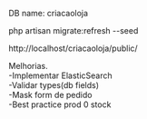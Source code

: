DB name: criacaoloja

php artisan migrate:refresh --seed

http://localhost/criacaoloja/public/  

  
  
Melhorias.  
-Implementar ElasticSearch  
-Validar types(db fields)  
-Mask form de pedido  
-Best practice prod 0 stock  
